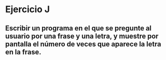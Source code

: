# Ejercicio J

## Escribir un programa en el que se pregunte al usuario por una frase y una letra, y muestre por pantalla el número de veces que aparece la letra en la frase.